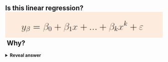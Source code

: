 ## Is this linear regression?&nbsp;<img src="../../../../../media/paste-5ee54c0b73210b66e6bfe8e30984f1b34605afab.jpg">&nbsp;Why?
<details>
<summary><b>Reveal answer</b></summary>
Yes as the parameters, the beta values, are still linear. The algorithm is a linear combination of these features
</details>
